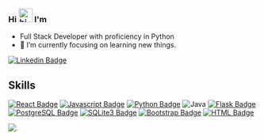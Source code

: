 ### Hi <img src="https://user-images.githubusercontent.com/1303154/88677602-1635ba80-d120-11ea-84d8-d263ba5fc3c0.gif" width="28px" alt="hi"> I'm 

<!-- <img src="/name.svg"> -->

<!-- - CS ugrad student :v: -->
- Full Stack Developer with proficiency in Python
- 🌱 I’m currently focusing on learning new things.
<!-- - 👯 I’m looking for internship opportunity. -->


[![Linkedin Badge](https://img.shields.io/badge/LinkedIn-0077B5?style=flat&labelColor=0e76a8&logo=linkedin&logoColor=white)](https://www.linkedin.com/in/adityabhadauriya/)

<!-- ![visitors](https://visitor-badge.glitch.me/badge?page_id=9aditya9) -->
<!-- 
<div class="badge-base LI-profile-badge" data-locale="en_US" data-size="medium" data-theme="dark" data-type="VERTICAL" data-vanity="adityabhadauriya" data-version="v1"><a class="badge-base__link LI-simple-link" href="https://in.linkedin.com/in/adityabhadauriya?trk=profile-badge">Aditya Bhadauriya</a></div> -->

## Skills

[![React Badge](https://img.shields.io/badge/-React-61DBFB?style=for-the-badge&labelColor=black&logo=react&logoColor=61DBFB)](#) [![Javascript Badge](https://img.shields.io/badge/-Javascript-F0DB4F?style=for-the-badge&labelColor=black&logo=javascript&logoColor=F0DB4F)](#) [![Python Badge](https://img.shields.io/badge/Python-3776AB?style=for-the-badge&labelColor=black&logo=python&logoColor=white)](#) ![Java](https://img.shields.io/badge/java-%23ED8B00.svg?style=for-the-badge&logo=java&logoColor=white) [![Flask Badge](https://img.shields.io/badge/Flask-000000?style=for-the-badge&logo=flask&logoColor=white&labelColor=black)](#) [![PostgreSQL Badge](https://img.shields.io/badge/PostgreSQL-316192?style=for-the-badge&logo=postgresql&logoColor=white&labelColor=black)](#) [![SQLite3 Badge](https://img.shields.io/badge/SQLite-07405E?style=for-the-badge&logo=sqlite&logoColor=white&labelColor=black)](#) [![Bootstrap Badge](https://img.shields.io/badge/Bootstrap-563D7C?style=for-the-badge&logo=bootstrap&logoColor=white&labelColor=black)](#) [![HTML Badge](https://img.shields.io/badge/HTML-239120?style=for-the-badge&logo=html5&logoColor=white&labelColor=black)](#)
<!-- [![PostgreSQL Badge](https://img.shields.io/badge/PostgreSQL-316192?style=for-the-badge&logo=postgresql&logoColor=white&labelColor=black)](#) -->




<!-- * HTML
* CSS
* Bootstrap
* JavaScript
* ReactJS
* Python
* Flask
* RestApi
* PostgreSQL
* SQLite3
* MongoDB -->
<!-- - 🔭 I’m currently working on Data Structures And Algorithms -->
<!-- - 📫 How to reach me: https://www.linkedin.com/in/adityabhadauriya -->
<img src="https://github-readme-stats.vercel.app/api?username=9aditya9&&show_icons=true&title_color=ffffff&icon_color=bb2acf&text_color=daf7dc&bg_color=151515" />
<!--
**9aditya9/9aditya9** is a ✨ _special_ ✨ repository because its `README.md` (this file) appears on your GitHub profile.



Here are some ideas to get you started:

- 🔭 I’m currently working on ...
- 🌱 I’m currently learning ...
- 👯 I’m looking to collaborate on ...
- 🤔 I’m looking for help with ...
- 💬 Ask me about ...
- 📫 How to reach me: ...
- 😄 Pronouns: ...
- ⚡ Fun fact: ...
-->
